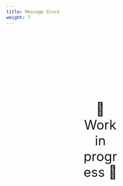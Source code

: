 ```yaml
---
title: Message block
weight: 7
---
```

<div style="text-align: center; font-size:2.5em;margin: 200px;">🚧 Work in progress 🚧</div>